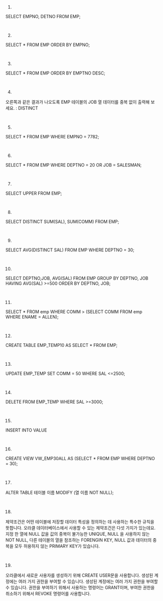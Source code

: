    
1.
SELECT EMPNO, DETNO
  FROM EMP;

<br/>

2.
SELECT *
   FROM EMP
ORDER BY EMPNO;

<br/>

3.
SELECT *
  FROM EMP
ORDER BY EMPTNO DESC;

<br/>

4.
오른쪽과 같은 결과가 나오도록 EMP 테이블의 JOB 열 데이터를 중복 없이 출력해 보세요. : DISTINCT

<br/>

5.
SELECT *
  FROM EMP
WHERE EMPNO = 7782;

<br/>

6.
SELECT *
  FROM EMP
WHERE DEPTNO = 20
  OR JOB = SALESMAN;

<br/>

7.
SELECT UPPER
  FROM EMP;

<br/>

8.
SELECT DISTINCT SUM(SAL), SUM(COMM)
  FROM EMP;

<br/>

9.
SELECT AVG(DISTINCT SAL)
   FROM EMP
WHERE DEPTNO = 30;

<br/>

10.
SELECT DEPTNO,JOB, AVG(SAL)
  FROM EMP
GROUP BY DEPTNO, JOB
  HAVING AVG(SAL) >=500
ORDER BY DEPTNO, JOB;

<br/>

11.
SELECT *
	FROM emp
WHERE COMM > (SELECT COMM
		FROM emp
	           WHERE ENAME = ALLEN);

<br/>

12.
CREATE TABLE EMP_TEMP10
AS SELECT * FROM EMP;


<br/>

13.
UPDATE EMP_TEMP
    SET COMM = 50
WHERE SAL <=2500;


<br/>

14.
DELETE FROM EMP_TEMP
WHERE SAL >=3000;


<br/>

15.
INSERT INTO VALUE


<br/>

16.
CREATE VIEW VW_EMP30ALL
  AS (SELECT *
         FROM EMP
       WHERE DEPTNO = 30);

<br/>

17.
ALTER TABLE 테이블 이름
MODIFY (열 이름 NOT NULL);

<br/>

18.
제약조건은 어떤 테이블에 저장할 데이터 특성을 정의하는 데 사용하는 특수한 규칙을 뜻합니다.
오라클 데이터베이스에서 사용할 수 있는 제약조건은 다섯 가지가 있는데요.
지정 한 열에 NULL 값을 값의 중복이 불가능한 UNIQUE, NULL 을 사용하지 않는 NOT NULL,
다른 테이블의 열을 참조하는 FORENGIN KEY, NULL 값과 데이터의 중복을 모두 허용하지 않는
PRIMARY KEY가 있습니다.

<br/>

19.
오라클에서 새로운 사용자를 생성하기 위해 CREATE USER문을 사용합니다. 생성된 계정에는 여러 가지
권한을 부여할 수 있습니다. 생성된 계정에는 여러 가지 권한을 부여할 수 있습니다. 권한을 부여하기 위해서
사용하는 명령어는 GRANT이며, 부여한 권한을 취소하기 위해서 REVOKE 명령어를 사용합니다.
